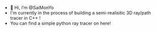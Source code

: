 - 👋 Hi, I’m @SaiMonYo
- I'm currently in the process of building a semi-realisitic 3D ray/path tracer in C++ !
- You can find a simple python ray tracer on here!
